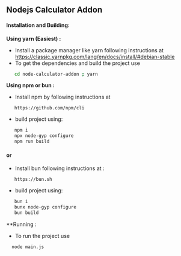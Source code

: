 ## Nodejs Calculator Addon

#### Installation and Building:
**Using yarn (Easiest) :**
- Install a package manager like yarn following instructions at https://classic.yarnpkg.com/lang/en/docs/install/#debian-stable
- To get the dependencies and build the project use 
```bash
   cd node-calculator-addon ; yarn
```

**Using npm or bun :**
- Install npm by following instructions at
```
   https://github.com/npm/cli
```
- build project using:
```bash
   npm i
   npx node-gyp configure
   npm run build
```
####            or
- Install bun following instructions  at :
```
   https://bun.sh
```
- build project using:
```bash
   bun i
   bunx node-gyp configure
   bun build
```

**Running :
- To run the project use
```bash
  node main.js
```
